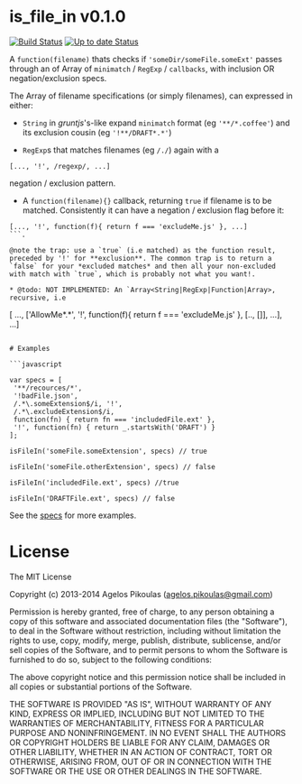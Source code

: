 # is_file_in v0.1.0

[![Build Status](https://travis-ci.org/anodynos/is_file_in.svg?branch=master)](https://travis-ci.org/anodynos/is_file_in)
[![Up to date Status](https://david-dm.org/anodynos/is_file_in.png)](https://david-dm.org/anodynos/is_file_in.png)

A `function(filename)` thats checks if `'someDir/someFile.someExt'` passes through an of Array of `minimatch` / `RegExp` / `callbacks`, with inclusion OR negation/exclusion specs.

The Array of filename specifications (or simply filenames), can expressed in either:

  * `String` in *gruntjs*'s-like expand `minimatch` format (eg `'**/*.coffee'`) and its exclusion cousin (eg `'!**/DRAFT*.*'`)

  * `RegExp`s that matches filenames (eg `/./`) again with a

  ```
  [..., '!', /regexp/, ...]
  ```

  negation / exclusion pattern.

  * A `function(filename){}` callback, returning `true` if filename is to be matched. Consistently it can have a negation / exclusion flag before it:
  ```
  [..., '!', function(f){ return f === 'excludeMe.js' }, ...]
  ```.

  @note the trap: use a `true` (i.e matched) as the function result, preceded by '!' for **exclusion**. The common trap is to return a `false` for your *excluded matches* and then all your non-excluded with match with `true`, which is probably not what you want!.

  * @todo: NOT IMPLEMENTED: An `Array<String|RegExp|Function|Array>, recursive, i.e
   ```
   [ ..., ['AllowMe*.*', '!', function(f){ return f === 'excludeMe.js' }, [.., []], ...], ...]
   ```

# Examples

```javascript

  var specs = [
    '**/recources/*',
    '!badFile.json',
    /.*\.someExtension$/i, '!',
    /.*\.excludeExtension$/i,
    function(fn) { return fn === 'includedFile.ext' },
    '!', function(fn) { return _.startsWith('DRAFT') }
  ];

  isFileIn('someFile.someExtension', specs) // true

  isFileIn('someFile.otherExtension', specs) // false

  isFileIn('includedFile.ext', specs) //true

  isFileIn('DRAFTFile.ext', specs) // false

```

See the [specs](https://github.com/anodynos/is_file_in/blob/master/source/spec/isFileIn-spec.coffee) for more examples.

# License

The MIT License

Copyright (c) 2013-2014 Agelos Pikoulas (agelos.pikoulas@gmail.com)

Permission is hereby granted, free of charge, to any person
obtaining a copy of this software and associated documentation
files (the "Software"), to deal in the Software without
restriction, including without limitation the rights to use,
copy, modify, merge, publish, distribute, sublicense, and/or sell
copies of the Software, and to permit persons to whom the
Software is furnished to do so, subject to the following
conditions:

The above copyright notice and this permission notice shall be
included in all copies or substantial portions of the Software.

THE SOFTWARE IS PROVIDED "AS IS", WITHOUT WARRANTY OF ANY KIND,
EXPRESS OR IMPLIED, INCLUDING BUT NOT LIMITED TO THE WARRANTIES
OF MERCHANTABILITY, FITNESS FOR A PARTICULAR PURPOSE AND
NONINFRINGEMENT. IN NO EVENT SHALL THE AUTHORS OR COPYRIGHT
HOLDERS BE LIABLE FOR ANY CLAIM, DAMAGES OR OTHER LIABILITY,
WHETHER IN AN ACTION OF CONTRACT, TORT OR OTHERWISE, ARISING
FROM, OUT OF OR IN CONNECTION WITH THE SOFTWARE OR THE USE OR
OTHER DEALINGS IN THE SOFTWARE.
